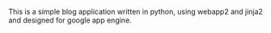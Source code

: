 This is a simple blog application written in python, using webapp2 and jinja2 and designed for google app engine. 
